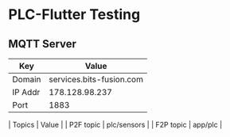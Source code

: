 # PLC-Flutter Testing

## MQTT Server

| Key  | Value |
| ------------- | ------------- |
| Domain  | services.bits-fusion.com  |
| IP Addr  | 178.128.98.237  |
| Port  | 1883  |


| Topics  | Value |
| P2F topic  | plc/sensors  |
| F2P topic  | app/plc  |
